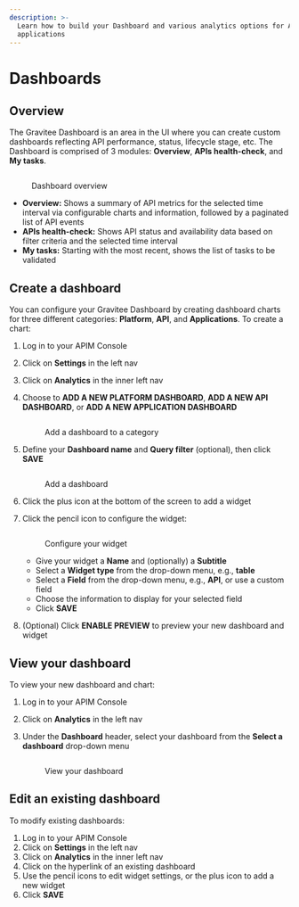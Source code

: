 ```yaml
---
description: >-
  Learn how to build your Dashboard and various analytics options for APIs and
  applications
---
```


# Dashboards

## Overview <a href="#the-dashboard" id="the-dashboard"></a>

The Gravitee Dashboard is an area in the UI where you can create custom dashboards reflecting API performance, status, lifecycle stage, etc. The Dashboard is comprised of 3 modules: **Overview**, **APIs health-check**, and **My tasks**.

<figure><img src="../../.gitbook/assets/dashboard_overview.png" alt=""><figcaption><p>Dashboard overview</p></figcaption></figure>

* **Overview:** Shows a summary of API metrics for the selected time interval via configurable charts and information, followed by a paginated list of API events
* **APIs health-check:** Shows API status and availability data based on filter criteria and the selected time interval
* **My tasks:** Starting with the most recent, shows the list of tasks to be validated

## Create a dashboard

You can configure your Gravitee Dashboard by creating dashboard charts for three different categories: **Platform**, **API**, and **Applications**. To create a chart:

1. Log in to your APIM Console
2. Click on **Settings** in the left nav
3. Click on **Analytics** in the inner left nav
4.  Choose to **ADD A NEW PLATFORM DASHBOARD**, **ADD A NEW API DASHBOARD**, or **ADD A NEW APPLICATION DASHBOARD**&#x20;

    <figure><img src="../../.gitbook/assets/dashboard_add.png" alt=""><figcaption><p>Add a dashboard to a category</p></figcaption></figure>
5.  Define your **Dashboard name** and **Query filter** (optional), then click **SAVE**&#x20;

    <figure><img src="../../.gitbook/assets/dashboard_create.png" alt=""><figcaption><p>Add a dashboard</p></figcaption></figure>
6. Click the plus icon at the bottom of the screen to add a widget
7.  Click the pencil icon to configure the widget:

    <figure><img src="../../.gitbook/assets/dashboard_configure widget.png" alt=""><figcaption><p>Configure your widget</p></figcaption></figure>



    * Give your widget a **Name** and (optionally) a **Subtitle**
    * Select a **Widget type** from the drop-down menu, e.g., **table**
    * Select a **Field** from the drop-down menu, e.g., **API**, or use a custom field
    * Choose the information to display for your selected field
    * Click **SAVE**
8. (Optional) Click **ENABLE PREVIEW** to preview your new dashboard and widget

## View your dashboard

To view your new dashboard and chart:

1. Log in to your APIM Console
2. Click on **Analytics** in the left nav
3.  Under the **Dashboard** header, select your dashboard from the **Select a dashboard** drop-down menu

    <figure><img src="../../.gitbook/assets/dashboard_view.png" alt=""><figcaption><p>View your dashboard</p></figcaption></figure>

## Edit an existing dashboard

To modify existing dashboards:

1. Log in to your APIM Console
2. Click on **Settings** in the left nav
3. Click on **Analytics** in the inner left nav
4. Click on the hyperlink of an existing dashboard
5. Use the pencil icons to edit widget settings, or the plus icon to add a new widget
6. Click **SAVE**
